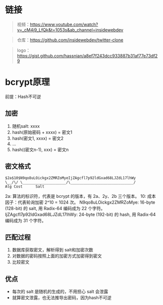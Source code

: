 # 链接

> 视频：https://www.youtube.com/watch?v=_cM4j9_LfQk&t=1053s&ab_channel=insidewebdev

> 仓库：https://github.com/insidewebdev/twitter-clone

> logo：https://gist.github.com/hassnian/a8ef7f243dcc933887b31af77e73df29

# bcrypt原理

前提：Hash不可逆

## 加密

1. 随机salt: xxxx
2. hash(原始密码 + xxxx) = 密文1
3. hash(密文1, xxxx) = 密文2
4. ...
5. hash((密文n-1), xxx) = 密文n

## 密文格式

```
$2a$10$N9qo8uLOickgx2ZMRZoMyeIjZAgcfl7p92ldGxad68LJZdL17lhWy
\__/\/ \____________________/\_____________________________/
Alg Cost      Salt
```
2a: 算法的标识符，代表是 bcrypt 的版本，有 2a、2y、2b 三个版本。
10: 成本因子：代表轮询加密 2^10 = 1024 次。
N9qo8uLOickgx2ZMRZoMye: 16-byte (128-bit) 的 salt, 用 Radix-64 编码成为 22 个字符。
IjZAgcfl7p92ldGxad68LJZdL17lhWy: 24-byte (192-bit) 的 hash, 用 Radix-64 编码成为 31 个字符。

## 匹配过程

1. 数据库获取密文，解析得到 salt和加密次数
2. 对数据的密码按照上面的加密方式加密得到密文
3. 比较密文

## 优点

- 每次的 salt 是随机的生成的，不用担心 salt 会泄露
- 就算密文泄露，也无法推导出密码，因为hash不可逆

